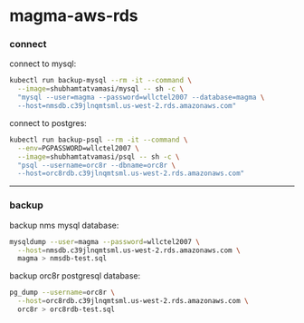 # magma-aws-rds

### connect

connect to mysql:
```bash
kubectl run backup-mysql --rm -it --command \
  --image=shubhamtatvamasi/mysql -- sh -c \
  "mysql --user=magma --password=wllctel2007 --database=magma \
  --host=nmsdb.c39jlnqmtsml.us-west-2.rds.amazonaws.com"
```

connect to postgres:
```bash
kubectl run backup-psql --rm -it --command \
  --env=PGPASSWORD=wllctel2007 \
  --image=shubhamtatvamasi/psql -- sh -c \
  "psql --username=orc8r --dbname=orc8r \
  --host=orc8rdb.c39jlnqmtsml.us-west-2.rds.amazonaws.com"
```
---

### backup

backup nms mysql database:
```bash
mysqldump --user=magma --password=wllctel2007 \
  --host=nmsdb.c39jlnqmtsml.us-west-2.rds.amazonaws.com \
  magma > nmsdb-test.sql
```

backup orc8r postgresql database:
```bash
pg_dump --username=orc8r \
  --host=orc8rdb.c39jlnqmtsml.us-west-2.rds.amazonaws.com \
  orc8r > orc8rdb-test.sql
```


